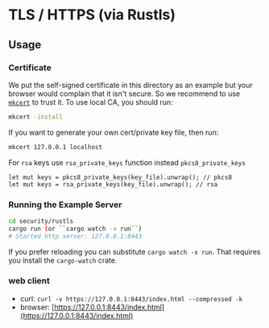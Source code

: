 # TLS / HTTPS (via Rustls)

## Usage

### Certificate

We put the self-signed certificate in this directory as an example
but your browser would complain that it isn't secure.
So we recommend to use [`mkcert`] to trust it. To use local CA, you should run:

```bash
mkcert -install
```

If you want to generate your own cert/private key file, then run:

```bash
mkcert 127.0.0.1 localhost
```

For `rsa` keys use `rsa_private_keys` function instead `pkcs8_private_keys`
```
let mut keys = pkcs8_private_keys(key_file).unwrap(); // pkcs8
let mut keys = rsa_private_keys(key_file).unwrap(); // rsa
```

[`mkcert`]: https://github.com/FiloSottile/mkcert

### Running the Example Server

```bash
cd security/rustls
cargo run (or ``cargo watch -x run``)
# Started http server: 127.0.0.1:8443
```

If you prefer reloading you can substitute `cargo watch -x run`.
That requires you install the `cargo-watch` crate.

### web client

- curl: ``curl -v https://127.0.0.1:8443/index.html --compressed -k``
- browser: [https://127.0.0.1:8443/index.html](https://127.0.0.1:8443/index.html)
